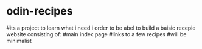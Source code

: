 # odin-recipes

#its a project to learn what i need i order to be abel to build a baisic recepie website consisting of:
  #main index page
  #links to a few recipes
  #will be minimalist
